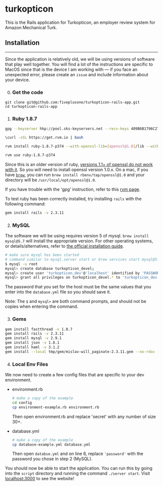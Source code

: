 # turkopticon

This is the Rails application for Turkopticon, an employer review system for Amazon Mechanical Turk.



## Installation

----

Since the application is relatively old, we will be using versions of software that play well together. You will find a lot of the instructions are specific to MacOS since that is the device I am working with — if you face an unexpected error, please create an `issue` and include information about your device.

0. ### Get the code

```
git clone git@github.com:fiveplusone/turkopticon-rails-app.git
cd turkopticon-rails-app
```

1. ### Ruby 1.8.7

```bash
gpg --keyserver hkp://pool.sks-keyservers.net --recv-keys 409B6B1796C275462A1703113804BB82D39DC0E3 7D2BAF1CF37B13E2069D6956105BD0E739499BDB

\curl -sSL https://get.rvm.io | bash

rvm install ruby-1.8.7-p374 --with-openssl-lib=[openssl@1.0]/lib --with-openssl-include=[openssl@1.0]/include --with-openssl-dir=[openssl@1.0]

rvm use ruby-1.8.7-p374
```

Since this is an older version of ruby, [versions 1.1+ of openssl do not work with it](https://github.com/rvm/rvm/issues/4781). So you will need to install openssl version 1.0.x. On a mac, if you have [`brew`](https://brew.sh/), you can run `brew install rbenv/tap/openssl@1.0` and your directory will be `/usr/local/opt/openssl@1.0`. 

If you have trouble with the 'gpg' instruction, refer to this [rvm page](https://rvm.io/rvm/security). 

To test ruby has been correctly installed, try installing `rails` with the following command:

```bash
gem install rails -v 2.3.11
```



2. ### MySQL

The software we will be using requires version 5 of mysql. `brew install mysql@5.7` will install the appropriate version. For other operating systems, or details/alternatives, refer to [the official installation guide](https://dev.mysql.com/doc/refman/5.7/en/installing.html).

```bash
# make sure mysql has been started 
# command similar to mysql.server start or brew services start mysql@5.7
$ mysql -u root
mysql> create database turkopticon_devel;
mysql> create user 'turkopticon_dev'@'localhost' identified by 'PASSWORD';
mysql> grant all privileges on turkopticon_devel.* to 'turkopticon_dev'@'localhost';
```

The password that you set for the host must be the same values that you enter into the `database.yml` file so you should save it.

Note: The `$` and `mysql>` are both command prompts, and should not be copies when entering the command.



3. ### Gems

```bash
gem install fastthread -v 1.0.7
gem install rails -v 2.3.11
gem install mysql -v 2.9.1
gem install json -v 1.8.1
gem install haml -v 3.1.2
gem install --local tmp/gem/mislav-will_paginate-2.3.11.gem --no-rdoc --no-ri # from turkoptica-rails-app dir
```



4. ### Local Env Files

We now need to create a few config files that are specific to your dev environment.

- environment.rb

  ````bash
  # make a copy of the example
  cd config
  cp environment-example.rb environment.rb
  ````

  Then open environment.rb and replace 'secret' with any number of size 30+.

- database.yml

  ```bash
  # make a copy of the example
  cp database-example.yml database.yml
  ```

  Then open `databse.yml` and on line 6, replace `'password'` with the password you chose in step 2 (MySQL).

You should now be able to start the application. You can run this by going into the `script` directory and running the command `./server start`. Visit [localhost:3000](localhost:3000) to see the website!